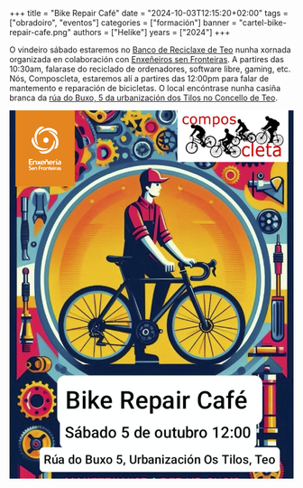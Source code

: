 +++
title = "Bike Repair Café"
date = "2024-10-03T12:15:20+02:00"
tags = ["obradoiro", "eventos"]
categories = ["formación"]
banner = "cartel-bike-repair-cafe.png"
authors = ["Helike"]
years = ["2024"]
+++

O vindeiro sábado estaremos no [Banco de Reciclaxe de Teo](https://galicia.isf.es/bancos-de-reciclaxe-electronica-con-software-libre/) nunha xornada organizada en colaboración con [Enxeñeiros sen Fronteiras](https://galicia.isf.es/). A partires das 10:30am, falarase do reciclado de ordenadores, software libre, gaming, etc. Nós, Composcleta, estaremos alí a partires das 12:00pm para falar de mantemento e reparación de bicicletas. O local encóntrase nunha casiña branca da [rúa do Buxo, 5 da urbanización dos Tilos no Concello de Teo](https://maps.app.goo.gl/L2XaavRb44QcPu3i6).

![cartel bike repair cafe](cartel-bike-repair-cafe.png)

